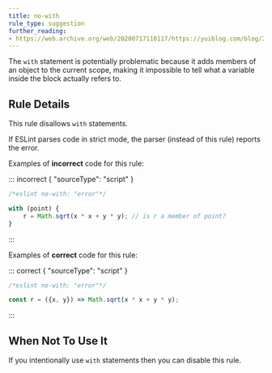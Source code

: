 ```yaml
---
title: no-with
rule_type: suggestion
further_reading:
- https://web.archive.org/web/20200717110117/https://yuiblog.com/blog/2006/04/11/with-statement-considered-harmful/
---
```




The `with` statement is potentially problematic because it adds members of an object to the current scope, making it impossible to tell what a variable inside the block actually refers to.

## Rule Details

This rule disallows `with` statements.

If ESLint parses code in strict mode, the parser (instead of this rule) reports the error.

Examples of **incorrect** code for this rule:

::: incorrect { "sourceType": "script" }

```js
/*eslint no-with: "error"*/

with (point) {
    r = Math.sqrt(x * x + y * y); // is r a member of point?
}
```

:::

Examples of **correct** code for this rule:

::: correct { "sourceType": "script" }

```js
/*eslint no-with: "error"*/

const r = ({x, y}) => Math.sqrt(x * x + y * y);
```

:::

## When Not To Use It

If you intentionally use `with` statements then you can disable this rule.
